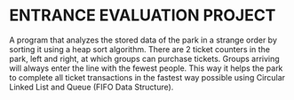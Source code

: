 # ENTRANCE EVALUATION PROJECT

A program that analyzes the stored data of the park in a strange order by sorting it using a heap sort algorithm. There are 2 ticket counters in the park, left and right, at which groups can purchase tickets. Groups arriving will always enter the line with the fewest people. This way it helps the park to complete all ticket transactions in the fastest way possible using Circular Linked List and Queue (FIFO Data Structure).
